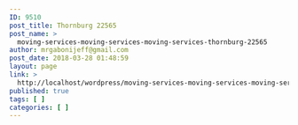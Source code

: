 ```yaml
---
ID: 9510
post_title: Thornburg 22565
post_name: >
  moving-services-moving-services-moving-services-thornburg-22565
author: mrgabonijeff@gmail.com
post_date: 2018-03-28 01:48:59
layout: page
link: >
  http://localhost/wordpress/moving-services-moving-services-moving-services-thornburg-22565/
published: true
tags: [ ]
categories: [ ]
---
```

